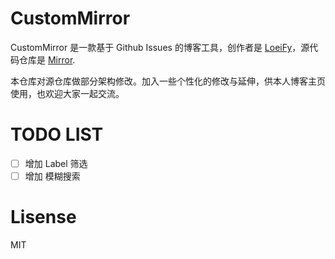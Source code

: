 # CustomMirror
CustomMirror 是一款基于 Github Issues 的博客工具，创作者是 [LoeiFy](https://github.com/LoeiFy)，源代码仓库是 [Mirror](https://github.com/LoeiFy/Mirror).

本仓库对源仓库做部分架构修改。加入一些个性化的修改与延伸，供本人博客主页使用，也欢迎大家一起交流。

# TODO LIST
- [ ] 增加 Label 筛选
- [ ] 增加 模糊搜索

# Lisense
MIT
